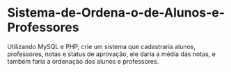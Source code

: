 # Sistema-de-Ordena-o-de-Alunos-e-Professores
Utilizando MySQL e PHP, crie um sistema que cadastraria alunos, professores, notas e status de aprovação, ele daria a média das notas, e também faria a ordenação dos alunos e professores.

